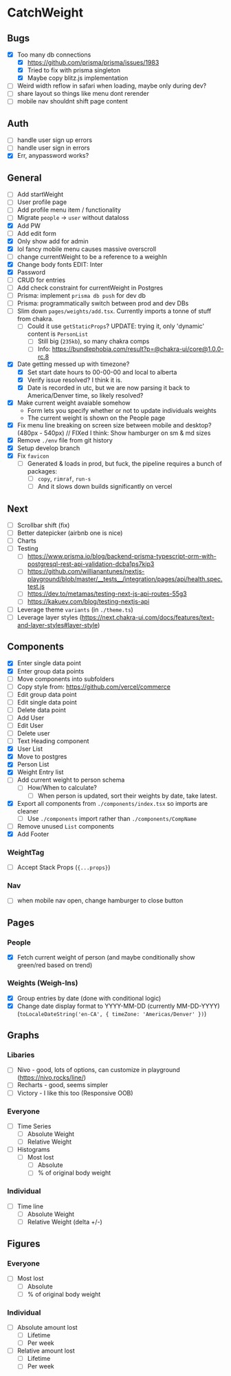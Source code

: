 # CatchWeight

## Bugs

- [x] Too many db connections
  - [x] https://github.com/prisma/prisma/issues/1983
  - [x] Tried to fix with prisma singleton
  - [x] Maybe copy blitz.js implementation
- [ ] Weird width reflow in safari when loading, maybe only during dev?
- [ ] share layout so things like menu dont rerender
- [ ] mobile nav shouldnt shift page content

## Auth

- [ ] handle user sign up errors
- [ ] handle user sign in errors
- [x] Err, anypassword works?

## General

- [ ] Add startWeight
- [ ] User profile page
- [ ] Add profile menu item / functionality
- [ ] Migrate `people` -> `user` without dataloss
- [x] Add PW
- [ ] Add edit form
- [x] Only show add for admin
- [x] lol fancy mobile menu causes massive overscroll
- [ ] change currentWeight to be a reference to a weighIn
- [x] Change body fonts EDIT: Inter
- [x] Password
- [ ] CRUD for entries
- [ ] Add check constraint for currentWeight in Postgres
- [ ] Prisma: implement `prisma db push` for dev db
- [ ] Prisma: programmatically switch between prod and dev DBs
- [ ] Slim down `pages/weights/add.tsx`. Currently imports a tonne of stuff from chakra.
  - [ ] Could it use `getStaticProps`? UPDATE: trying it, only 'dynamic' content is `PersonList`
    - [ ] Still big (`235kb`), so many chakra comps
    - [ ] Info: https://bundlephobia.com/result?p=@chakra-ui/core@1.0.0-rc.8
- [x] Date getting messed up with timezone?
  - [x] Set start date hours to 00-00-00 and local to alberta
  - [x] Verify issue resolved? I think it is.
  - [x] Date is recorded in utc, but we are now parsing it back to America/Denver time, so likely resolved?
- [x] Make current weight avaiable somehow
  - Form lets you specify whether or not to update individuals weights
  - The current weight is shown on the People page
- [x] Fix menu line breaking on screen size between mobile and desktop? (480px - 540px) // FIXed I think: Show hamburger on sm & md sizes
- [x] Remove `./env` file from git history
- [x] Setup develop branch
- [x] Fix `favicon`
  - [ ] Generated & loads in prod, but fuck, the pipeline requires a bunch of packages:
    - [ ] `copy`, `rimraf`, `run-s`
    - [ ] And it slows down builds significantly on vercel

## Next

- [ ] Scrollbar shift (fix)
- [ ] Better datepicker (airbnb one is nice)
- [ ] Charts
- [ ] Testing
  - [ ] https://www.prisma.io/blog/backend-prisma-typescript-orm-with-postgresql-rest-api-validation-dcba1ps7kip3
  - [ ] https://github.com/willianantunes/nextjs-playground/blob/master/__tests__/integration/pages/api/health.spec.test.js
  - [ ] https://dev.to/metamas/testing-next-js-api-routes-55g3
  - [ ] https://kakuev.com/blog/testing-nextjs-api
- [ ] Leverage theme `variants` (in `./theme.ts`)
- [ ] Leverage layer styles (https://next.chakra-ui.com/docs/features/text-and-layer-styles#layer-style)

## Components

- [x] Enter single data point
- [x] Enter group data points
- [ ] Move components into subfolders
- [ ] Copy style from: https://github.com/vercel/commerce
- [ ] Edit group data point
- [ ] Edit single data point
- [ ] Delete data point
- [ ] Add User
- [ ] Edit User
- [ ] Delete user
- [ ] Text Heading component
- [x] User List
- [x] Move to postgres
- [x] Person List
- [x] Weight Entry list
- [ ] Add current weight to person schema
  - [ ] How/When to calculate?
    - [ ] When person is updated, sort their weights by date, take latest.
- [x] Export all components from `./components/index.tsx` so imports are cleaner
  - [ ] Use `./components` import rather than `./components/CompName`
- [ ] Remove unused `List` components
- [x] Add Footer

### WeightTag

- [ ] Accept Stack Props (`{...props}`)

### Nav

- [ ] when mobile nav open, change hamburger to close button

## Pages

### People

- [x] Fetch current weight of person (and maybe conditionally show green/red based on trend)

### Weights (Weigh-Ins)

- [x] Group entries by date (done with conditional logic)
- [x] Change date display format to YYYY-MM-DD (currently MM-DD-YYYY) (`toLocaleDateString('en-CA', { timeZone: 'Americas/Denver' })`)

## Graphs

### Libaries

- [ ] Nivo - good, lots of options, can customize in playground (https://nivo.rocks/line/)
- [ ] Recharts - good, seems simpler
- [ ] Victory - I like this too (Responsive OOB)

### Everyone

- [ ] Time Series
  - [ ] Absolute   Weight
  - [ ] Relative Weight
- [ ] Histograms
  - [ ] Most lost
    - [ ] Absolute
    - [ ] % of original body weight

### Individual

- [ ] Time line
  - [ ] Absolute Weight
  - [ ] Relative Weight (delta +/-)

## Figures

### Everyone

- [ ] Most lost
    - [ ] Absolute
    - [ ] % of original body weight

### Individual

- [ ] Absolute amount lost
  - [ ] Lifetime
  - [ ] Per week
- [ ] Relative amount lost
  - [ ] Lifetime
  - [ ] Per week
